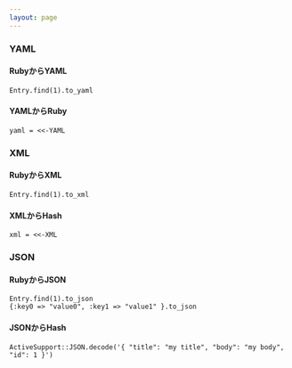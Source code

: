 ```yaml
---
layout: page
---
```

### YAML
#### RubyからYAML
    Entry.find(1).to_yaml

#### YAMLからRuby
    yaml = <<-YAML

### XML
#### RubyからXML
    Entry.find(1).to_xml

#### XMLからHash
    xml = <<-XML

### JSON
#### RubyからJSON
    Entry.find(1).to_json
    {:key0 => "value0", :key1 => "value1" }.to_json

#### JSONからHash
    ActiveSupport::JSON.decode('{ "title": "my title", "body": "my body", "id": 1 }')